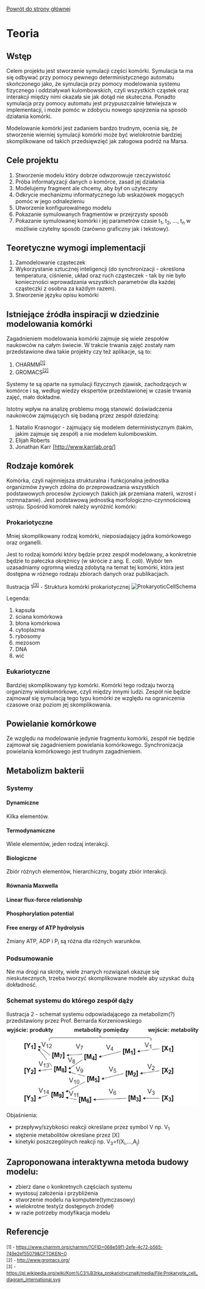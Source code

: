 [Powrót do strony głównej](index)
# Teoria

## Wstęp

Celem projektu jest stworzenie symulacji części komórki. Symulacja ta ma się odbywać przy pomocy pewnego deterministycznego automatu skończonego jako, że symulacja przy pomocy modelowania systemu fizycznego i oddziaływań kulombowskich, czyli wszystkich cząstek oraz interakcji między nimi okazała sie jak dotąd nie skuteczna.
Ponadto symulacja przy pomocy automatu jest przypuszczalnie łatwiejsza w implementacji, i może pomóc w zdobyciu nowego spojrzenia na sposób działania komórki.

Modelowanie komórki jest zadaniem bardzo trudnym, ocenia się, że stworzenie wierniej symulacji komórki może być wielokrotnie bardziej skomplikowane od takich przedsięwzięć jak załogowa podróż na Marsa.


## Cele projektu

1. Stworzenie modelu który dobrze odwzorowuje rzeczywistość
2. Próba informatyzacji danych o komórce, zasad jej działania
3. Modelujemy fragment ale chcemy, aby był on użyteczny
4. Odkrycie mechanizmu informatycznego lub wskazówek mogących pomóc w jego odnalezieniu
5. Utworzenie konfigurowalnego modelu
6. Pokazanie symulowanych fragmentów w przejrzysty sposób 
7. Pokazanie symulowanej komórki i jej parametrów czasie t<sub>1</sub>, t<sub>2</sub>, ..., t<sub>n</sub> w możliwie czytelny sposób (zarówno graficzny jak i tekstowy). 

## Teoretyczne wymogi implementacji

1. Zamodelowanie cząsteczek
2. Wykorzystanie sztucznej inteligencji (do synchronizacji - określona temperatura, ciśnienie, układ oraz ruch cząsteczek - tak by nie było konieczności wprowadzania wszystkich parametrów dla każdej cząsteczki z osobna za każdym razem). 
3. Stworzenie języku opisu komórki 


## Istniejące źródła inspiracji w dziedzinie modelowania komórki

Zagadnieniem modelowania komórki zajmuje się wiele zespołów naukowców na całym świecie.
W trakcie trwania zajęć zostały nam przedstawione dwa takie projekty czy też aplikacje, są to:

1. CHARMM<sup>[[1]](#ref1)</sup>
2. GROMACS<sup>[[2]](#ref2)</sup>

Systemy te są oparte na symulacji fizycznych zjawisk, zachodzących w komórce i są, według wiedzy ekspertów przedstawionej w czasie trwania zajęć, mało dokładne.


Istotny wpływ na analizę problemu mogą stanowić doświadczenia naukowców zajmujących się badaną przez zespół dziedziną:

1. Natalio Krasnogor - zajmujący się modelem deterministycznym (takim, jakim zajmuje się zespół) a nie modelem kulombowskim. 
2. Elijah Roberts 
3. Jonathan Karr [http://www.karrlab.org/]


## Rodzaje komórek

Komórka, czyli najmniejsza strukturalna i funkcjonalna jednostka organizmów żywych zdolna do przeprowadzania wszystkich podstawowych procesów życiowych (takich jak przemiana materii, wzrost i rozmnażanie). Jest podstawową jednostką
morfologiczno-czynnościową ustroju. Spośród komórek należy wyróżnić komórki:

### Prokariotyczne

Mniej skomplikowany rodzaj komórki, nieposiadający jądra komórkowego oraz organelli.

Jest to rodzaj komórki który będzie przez zespół modelowany, a konkretnie będzie to pałeczka okrężnicy (w skrócie z ang. E. coli).
Wybór ten uzasadniamy ogromną wiedzą zdobytą na temat tej komórki, która jest dostępna w różnego rodzaju zbiorach danych oraz publikacjach.

Ilustracja 1<sup>[[3]](#ref3)</sup> - Struktura komórki prokariotycznej
![ProkaryoticCellSchema](https://upload.wikimedia.org/wikipedia/commons/e/e4/Prokaryote_cell_diagram_international.svg "ProkaryoticCell")

Legenda:
1. kapsuła
2. ściana komórkowa
3. błona komórkowa
4. cytoplazma
5. rybosomy
6. mezosom
7. DNA
8. wić


### Eukariotyczne

Bardziej skomplikowany typ komórki. Komórki tego rodzaju tworzą organizmy wielokomórkowe, czyli między innymi ludzi.
Zespół nie będzie zajmował się symulacją tego typu komórki ze względu na ograniczenia czasowe oraz poziom jej skomplikowania.


## Powielanie komórkowe

Ze względu na modelowanie jedynie fragmentu komórki, zespół nie będzie zajmował się zagadnieniem powielania komórkowego.
Synchronizacja powielania komórkowego jest trudnym zagadnieniem.


## Metabolizm bakterii

### Systemy

#### Dynamiczne

Kilka elementów.

#### Termodynamiczne

Wiele elementów, jeden rodzaj interakcji.

#### Biologiczne

Zbiór różnych elementów, hierarchiczny, bogaty zbiór interakcji.

#### Równania Maxwella

#### Linear flux-force relationship

#### Phosphorylation potential

#### Free energy of ATP hydrolysis

Zmiany ATP, ADP i P<sub>i</sub> są różna dla różnych warunków.

### Podsumowanie

Nie ma drogi na skróty, wiele znanych rozwiązań okazuje się nieskutecznych, trzeba tworzyć skomplikowane modele aby uzyskać dużą dokładność.


### Schemat systemu do którego zespół dąży

Ilustracja 2 - schemat systemu odpowiadającego za metabolizm(?) przedstawiony przez Prof. Bernarda Korzeniowskiego
![SystemSchematic](SystemSchemaProfBernard.jpg "SystemSchematic")

Objaśnienia:
- przepływy/szybkości reakcji określane przez symbol V np. V<sub>1</sub>
- stężenie metabolitów określane przez [X]
- kinetyki poszczególnych reakcji np. V<sub>3</sub>=f(X<sub>i</sub>,...,A<sub>j</sub>)


## Zaproponowana interaktywna metoda budowy modelu:

- zbierz dane o konkretnych częściach systemu
- wystosuj założenia i przybliżenia
- stworzenie modelu na komputere(tymczasowy)
- wielokrotne testy(z dostępnych źródeł)
- w razie potrzeby modyfikacja modelu






## Referencje

<small><a name="ref1">[1]</a> - https://www.charmm.org/charmm/?CFID=068e59f1-2efe-4c72-b565-749e2ef55079&CFTOKEN=0</small>
<br>
<small><a name="ref2">[2]</a> - http://www.gromacs.org/</small>
<br>
<small><a name="ref3">[3]</a> - https://pl.wikipedia.org/wiki/Kom%C3%B3rka_prokariotyczna#/media/File:Prokaryote_cell_diagram_international.svg</small>






